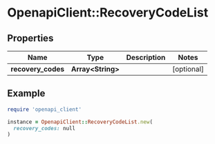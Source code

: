 # OpenapiClient::RecoveryCodeList

## Properties

| Name | Type | Description | Notes |
| ---- | ---- | ----------- | ----- |
| **recovery_codes** | **Array&lt;String&gt;** |  | [optional] |

## Example

```ruby
require 'openapi_client'

instance = OpenapiClient::RecoveryCodeList.new(
  recovery_codes: null
)
```

